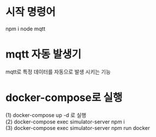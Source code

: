 # 시작 명령어
npm i
node mqtt

# mqtt 자동 발생기
mqtt로 특정 데이터를 자동으로 발생 시키는 기능

# docker-compose로 실행
(1) docker-compose up -d 로 실행 \
(2) docker-compose exec simulator-server npm i \
(3) docker-compose exec simulator-server npm run docker